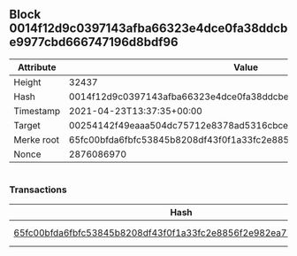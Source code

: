 ## Block 0014f12d9c0397143afba66323e4dce0fa38ddcbe9977cbd666747196d8bdf96

Attribute | Value
--- | ---
Height | 32437
Hash | 0014f12d9c0397143afba66323e4dce0fa38ddcbe9977cbd666747196d8bdf96
Timestamp | 2021-04-23T13:37:35+00:00
Target | 00254142f49eaaa504dc75712e8378ad5316cbcead634704b3734b6271167cc4
Merke root | 65fc00bfda6fbfc53845b8208df43f0f1a33fc2e8856f2e982ea7752c306b085
Nonce | 2876086970

```

```

### Transactions

Hash | Amount
--- | ---
[65fc00bfda6fbfc53845b8208df43f0f1a33fc2e8856f2e982ea7752c306b085](65fc00bfda6fbfc53845b8208df43f0f1a33fc2e8856f2e982ea7752c306b085.md) | 10.00000000 SKEPTI 
